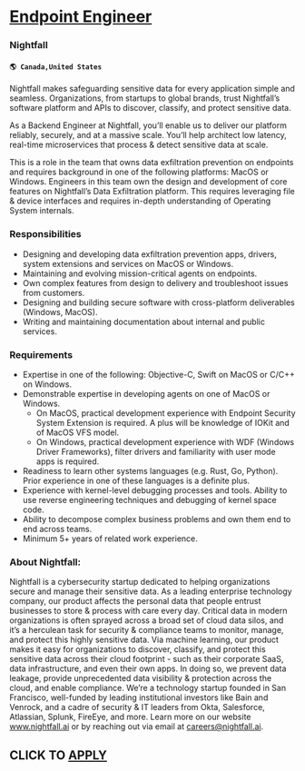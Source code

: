 # [Endpoint Engineer](https://www.remotewlb.com/apply/endpoint-engineer-66044)  
### Nightfall  
#### `🌎 Canada,United States`  

Nightfall makes safeguarding sensitive data for every application simple and seamless. Organizations, from startups to global brands, trust Nightfall’s software platform and APIs to discover, classify, and protect sensitive data.

As a Backend Engineer at Nightfall, you’ll enable us to deliver our platform reliably, securely, and at a massive scale. You’ll help architect low latency, real-time microservices that process & detect sensitive data at scale.

This is a role in the team that owns data exfiltration prevention on endpoints and requires background in one of the following platforms: MacOS or Windows. Engineers in this team own the design and development of core features on Nightfall’s Data Exfiltration platform. This requires leveraging file & device interfaces and requires in-depth understanding of Operating System internals.

### Responsibilities

  * Designing and developing data exfiltration prevention apps, drivers, system extensions and services on MacOS or Windows.
  * Maintaining and evolving mission-critical agents on endpoints.
  * Own complex features from design to delivery and troubleshoot issues from customers.
  * Designing and building secure software with cross-platform deliverables (Windows, MacOS).
  * Writing and maintaining documentation about internal and public services.

### Requirements

  * Expertise in one of the following: Objective-C, Swift on MacOS or C/C++ on Windows.
  * Demonstrable expertise in developing agents on one of MacOS or Windows.
    * On MacOS, practical development experience with Endpoint Security System Extension is required. A plus will be knowledge of IOKit and of MacOS VFS model.
    * On Windows, practical development experience with WDF (Windows Driver Frameworks), filter drivers and familiarity with user mode apps is required.
  * Readiness to learn other systems languages (e.g. Rust, Go, Python). Prior experience in one of these languages is a definite plus.
  * Experience with kernel-level debugging processes and tools. Ability to use reverse engineering techniques and debugging of kernel space code.
  * Ability to decompose complex business problems and own them end to end across teams.
  * Minimum 5+ years of related work experience.

###  **About Nightfall:**

Nightfall is a cybersecurity startup dedicated to helping organizations secure and manage their sensitive data. As a leading enterprise technology company, our product affects the personal data that people entrust businesses to store & process with care every day. Critical data in modern organizations is often sprayed across a broad set of cloud data silos, and it’s a herculean task for security & compliance teams to monitor, manage, and protect this highly sensitive data. Via machine learning, our product makes it easy for organizations to discover, classify, and protect this sensitive data across their cloud footprint - such as their corporate SaaS, data infrastructure, and even their own apps. In doing so, we prevent data leakage, provide unprecedented data visibility & protection across the cloud, and enable compliance. We’re a technology startup founded in San Francisco, well-funded by leading institutional investors like Bain and Venrock, and a cadre of security & IT leaders from
Okta, Salesforce, Atlassian, Splunk, FireEye, and more. Learn more on our website www.nightfall.ai or by reaching out via email at careers@nightfall.ai.

  
## CLICK TO [APPLY](https://www.remotewlb.com/apply/endpoint-engineer-66044)

